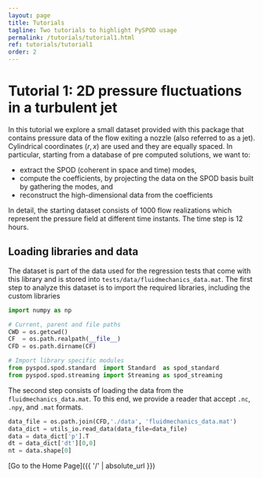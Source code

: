 ```yaml
---
layout: page
title: Tutorials
tagline: Two tutorials to highlight PySPOD usage
permalink: /tutorials/tutorial1.html
ref: tutorials/tutorial1
order: 2
---
```



# Tutorial 1: 2D pressure fluctuations in a turbulent jet

In this tutorial we explore a small dataset provided with this package that contains pressure data of the flow exiting a nozzle (also referred to as a jet). Cylindrical coordinates $(r,x)$ are used and they are equally spaced. In particular, starting from a database of pre computed solutions, we want to:

- extract the SPOD (coherent in space and time) modes,
- compute the coefficients, by projecting the data on the SPOD basis built by gathering the modes, and
- reconstruct the high-dimensional data from the coefficients

In detail, the starting dataset consists of 1000 flow realizations which represent the pressure field at different time instants. The time step is 12 hours.

## Loading libraries and data

The dataset is part of the data used for the regression tests that come with this library and is stored into `tests/data/fluidmechanics_data.mat`. The first step to analyze this dataset is to import the required libraries, including the custom libraries

```python
import numpy as np

# Current, parent and file paths
CWD = os.getcwd()
CF  = os.path.realpath(__file__)
CFD = os.path.dirname(CF)

# Import library specific modules
from pyspod.spod.standard  import Standard  as spod_standard
from pyspod.spod.streaming import Streaming as spod_streaming
```

The second step consists of loading the data from the `fluidmechanics_data.mat`.
To this end, we provide a reader that accept `.nc`, `.npy`, and `.mat` formats.

```python
data_file = os.path.join(CFD,'./data', 'fluidmechanics_data.mat')
data_dict = utils_io.read_data(data_file=data_file)
data = data_dict['p'].T
dt = data_dict['dt'][0,0]
nt = data.shape[0]
```

[Go to the Home Page]({{ '/' | absolute_url }})
